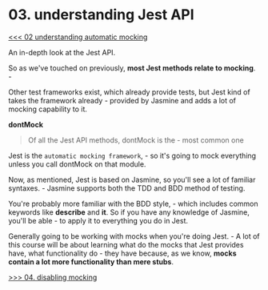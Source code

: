 # 03. understanding Jest API

[<<< 02 understanding automatic mocking](https://github.com/xgirma/mastering-react-testing-with-jest/tree/master/chapters/02)

An in-depth look at the Jest API.

So as we've touched on previously, **most Jest methods relate to mocking**. - 

Other test frameworks exist, which already provide tests, but Jest kind of takes the framework already - provided by Jasmine and adds a lot of mocking capability to it. 

**dontMock**

> Of all the Jest API methods, dontMock is the - most common one

Jest is the `automatic mocking framework`, - so it's going to mock everything unless you call dontMock on that module. 

Now, as mentioned, Jest is based on Jasmine, so you'll see a lot of familiar syntaxes. - Jasmine supports both the TDD and BDD method of testing. 

You're probably more familiar with the BDD style, - which includes common keywords like **describe** and **it**. So if you have any knowledge of Jasmine, you'll be able - to apply it to everything you do in Jest. 

Generally going to be working with mocks when you're doing Jest. - A lot of this course will be about learning what do the mocks that Jest provides have, what functionality do - they have because, as we know, **mocks contain a lot more functionality than mere stubs**.

[>>> 04. disabling mocking](https://github.com/xgirma/mastering-react-testing-with-jest/tree/master/chapters/04)
